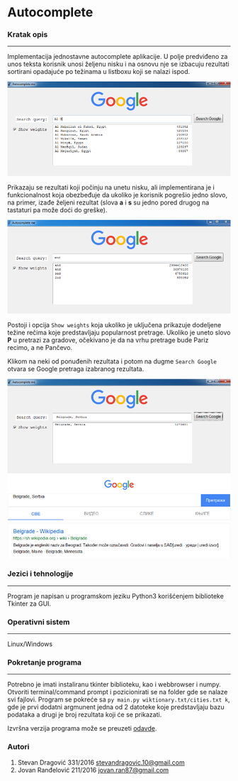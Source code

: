 # Autocomplete
### Kratak opis
-----------------

Implementacija jednostavne autocomplete aplikacije. U polje predviđeno za unos teksta korisnik unosi željenu nisku i na osnovu nje se izbacuju rezultati sortirani opadajuće po težinama u listboxu koji se nalazi ispod. 

![](https://github.com/matf-pp/2020_Autocomplete/blob/master/slika2.png)


Prikazaju se rezultati koji počinju na unetu nisku, ali implementirana je i funkcionalnost koja obezbeđuje da ukoliko je korisnik pogrešio jedno slovo, na primer, izađe željeni rezultat (slova **a** i  **s** su jedno pored drugog na tastaturi pa može doći do greške).

![](https://github.com/matf-pp/2020_Autocomplete/blob/master/png3.png)

Postoji i opcija `Show weights` koja ukoliko je uključena prikazuje dodeljene težine rečima koje predstavljaju popularnost pretrage. Ukoliko je uneto slovo **P** u pretrazi za gradove, očekivano je da na vrhu pretrage bude Pariz recimo, a ne Pančevo.

Klikom na neki od ponuđenih rezultata i potom na dugme `Search Google` otvara se Google pretraga izabranog rezultata.

![](https://github.com/matf-pp/2020_Autocomplete/blob/master/picture.png)
![](https://github.com/matf-pp/2020_Autocomplete/blob/master/pic5.png)




### Jezici i tehnologije
-----------------

Program je napisan u programskom jeziku Python3 korišćenjem biblioteke Tkinter za GUI.

### Operativni sistem
-----------------

Linux/Windows

### Pokretanje programa
-----------------

Potrebno je imati instaliranu tkinter biblioteku, kao i webbrowser i numpy.
Otvoriti terminal/command prompt i pozicionirati se na folder gde se nalaze svi fajlovi.
Program se pokreće sa `py main.py wiktionary.txt/cities.txt k`, gde je prvi dodatni argmunent jedna od 2 datoteke koje predstavljaju bazu podataka a drugi je broj rezultata koji će se prikazati.

Izvršna verzija programa može se preuzeti [odavde](https://drive.google.com/open?id=1DzoVQ0j0KVT89geYncGmDKhMyQXkqdvN).

### Autori
1. Stevan Dragović 331/2016 stevandragovic.10@gmail.com 
2. Jovan Ranđelović 211/2016 jovan.ran87@gmail.com
